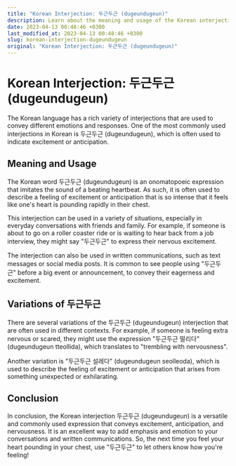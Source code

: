 ```yaml
---
title: "Korean Interjection: 두근두근 (dugeundugeun)"
description: Learn about the meaning and usage of the Korean interjection 두근두근 (dugeundugeun), commonly used to express excitement or anticipation.
date: 2023-04-13 00:48:46 +0300
last_modified_at: 2023-04-13 00:48:46 +0300
slug: korean-interjection-dugeundugeun
original: "Korean Interjection: 두근두근 (dugeundugeun)"
---
```

# Korean Interjection: 두근두근 (dugeundugeun)

The Korean language has a rich variety of interjections that are used to convey different emotions and responses. One of the most commonly used interjections in Korean is 두근두근 (dugeundugeun), which is often used to indicate excitement or anticipation. 

## Meaning and Usage

The Korean word 두근두근 (dugeundugeun) is an onomatopoeic expression that imitates the sound of a beating heartbeat. As such, it is often used to describe a feeling of excitement or anticipation that is so intense that it feels like one's heart is pounding rapidly in their chest.

This interjection can be used in a variety of situations, especially in everyday conversations with friends and family. For example, if someone is about to go on a roller coaster ride or is waiting to hear back from a job interview, they might say "두근두근" to express their nervous excitement.

The interjection can also be used in written communications, such as text messages or social media posts. It is common to see people using "두근두근" before a big event or announcement, to convey their eagerness and excitement.

## Variations of 두근두근

There are several variations of the 두근두근 (dugeundugeun) interjection that are often used in different contexts. For example, if someone is feeling extra nervous or scared, they might use the expression "두근두근 떨리다" (dugeundugeun tteollida), which translates to "trembling with nervousness".

Another variation is "두근두근 설레다" (dugeundugeun seolleoda), which is used to describe the feeling of excitement or anticipation that arises from something unexpected or exhilarating.

## Conclusion

In conclusion, the Korean interjection 두근두근 (dugeundugeun) is a versatile and commonly used expression that conveys excitement, anticipation, and nervousness. It is an excellent way to add emphasis and emotion to your conversations and written communications. So, the next time you feel your heart pounding in your chest, use "두근두근" to let others know how you're feeling!